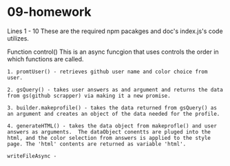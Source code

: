 # 09-homework
Lines 1 - 10
    These are the required npm pacakges and doc's index.js's code utilizes.

Function control()
    This is an async funcgion that uses controls the order in which functions are called.

    1. promtUser() - retrieves github user name and color choice from user.

    2. gsQuery() - takes user answers as and argument and returns the data from gs(github scrapper) via making it a new promise.

    3. builder.makeprofile() - takes the data returned from gsQuery() as an argument and creates an object of the data needed for the profile.

    4. generateHTML() - takes the data object from makeprofle() and user answers as arguments.  The dataObject conentts are pluged into the html, and the color selection from answers is applied to the style page. The 'html' contents are returned as variable 'html'.

    writeFileAsync - 


